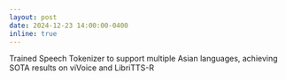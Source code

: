 ```yaml
---
layout: post
date: 2024-12-23 14:00:00-0400
inline: true
---
```

Trained Speech Tokenizer to support multiple Asian languages, achieving SOTA results on viVoice and LibriTTS-R
